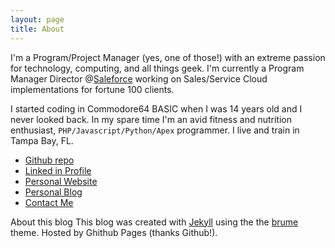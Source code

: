 ```yaml
---
layout: page
title: About
---
```


I'm a Program/Project Manager (yes, one of those!) with an extreme passion for technology, computing, and all things geek. I'm currently a Program Manager Director @[Saleforce](http://www.salesforce.com/services-training/salesforce-services/cloud-transformation.jsp) working on Sales/Service Cloud implementations for fortune 100 clients.

I started coding in Commodore64 BASIC when I was 14 years old and I never looked back. In my spare time I'm an avid fitness and nutrition enthusiast, `PHP/Javascript/Python/Apex` programmer. I live and train in Tampa Bay, FL.

* [Github repo](http://www.github.com/federicopaini)
* [Linked in Profile](http://www.linkedin.com/in/federicopaini/)
* [Personal Website](https://www.paini.org/)
* [Personal Blog](http://www.federicopaini.com)
* [Contact Me](mailto:federico.paini@gmail.com)

About this blog
This blog was created with [Jekyll](http://jekyllrb.com/) using the the [brume](http://jekyllthemes.org/themes/brume/) theme. Hosted by Ghithub Pages (thanks Github!).

